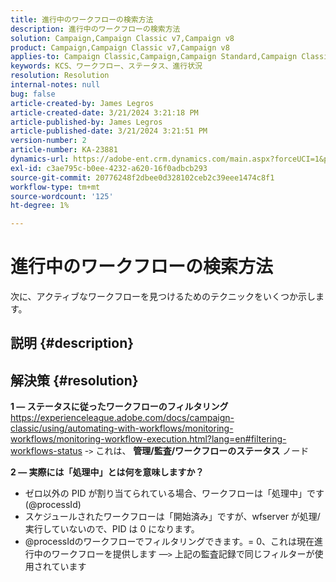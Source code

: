 ```yaml
---
title: 進行中のワークフローの検索方法
description: 進行中のワークフローの検索方法
solution: Campaign,Campaign Classic v7,Campaign v8
product: Campaign,Campaign Classic v7,Campaign v8
applies-to: Campaign Classic,Campaign,Campaign Standard,Campaign Classic v7,Campaign v8
keywords: KCS、ワークフロー、ステータス、進行状況
resolution: Resolution
internal-notes: null
bug: false
article-created-by: James Legros
article-created-date: 3/21/2024 3:21:18 PM
article-published-by: James Legros
article-published-date: 3/21/2024 3:21:51 PM
version-number: 2
article-number: KA-23881
dynamics-url: https://adobe-ent.crm.dynamics.com/main.aspx?forceUCI=1&pagetype=entityrecord&etn=knowledgearticle&id=1b39a7a7-96e7-ee11-904d-6045bd006704
exl-id: c3ae795c-b0ee-4232-a620-16f0adbcb293
source-git-commit: 20776248f2dbee0d328102ceb2c39eee1474c8f1
workflow-type: tm+mt
source-wordcount: '125'
ht-degree: 1%

---
```


# 進行中のワークフローの検索方法




次に、アクティブなワークフローを見つけるためのテクニックをいくつか示します。

## 説明 {#description}





## 解決策 {#resolution}


<b>1 — ステータスに従ったワークフローのフィルタリング</b>
https://experienceleague.adobe.com/docs/campaign-classic/using/automating-with-workflows/monitoring-workflows/monitoring-workflow-execution.html?lang=en#filtering-workflows-status -`>`  これは、 <b>管理/監査/ワークフローのステータス</b> ノード

<b>2 — 実際には「処理中」とは何を意味しますか？</b>
- ゼロ以外の PID が割り当てられている場合、ワークフローは「処理中」です (@processId)
- スケジュールされたワークフローは「開始済み」ですが、wfserver が処理/実行していないので、PID は 0 になります。
- @processIdのワークフローでフィルタリングできます。= 0、これは現在進行中のワークフローを提供します —`>`  上記の監査記録で同じフィルターが使用されています
